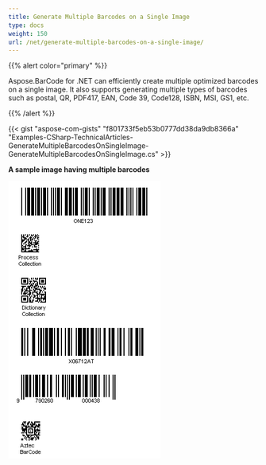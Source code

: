 ```yaml
---
title: Generate Multiple Barcodes on a Single Image
type: docs
weight: 150
url: /net/generate-multiple-barcodes-on-a-single-image/
---
```


{{% alert color="primary" %}} 

Aspose.BarCode for .NET can efficiently create multiple optimized barcodes on a single image. It also supports generating multiple types of barcodes such as postal, QR, PDF417, EAN, Code 39, Code128, ISBN, MSI, GS1, etc.

{{% /alert %}} 

{{< gist "aspose-com-gists" "f801733f5eb53b0777dd38da9db8366a" "Examples-CSharp-TechnicalArticles-GenerateMultipleBarcodesOnSingleImage-GenerateMultipleBarcodesOnSingleImage.cs" >}}

**A sample image having multiple barcodes** 

![todo:image_alt_text](generate-multiple-barcodes-on-a-single-image_1.png)
